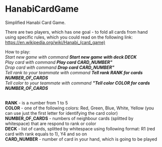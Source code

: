 # HanabiCardGame
Simplified Hanabi Card Game. 

There are two players, which has one goal - to fold all cards from hand using specific rules, which you could read on the following link: https://en.wikipedia.org/wiki/Hanabi_(card_game)

How to play:</br>
<i>Start new game with command <b>Start new game with deck DECK</b></i></br>
<i>Play card with command <b>Play card CARD_NUMBER"</b></i></br>
<i>Drop card with command <b>Drop card CARD_NUMBER"</b></i></br>
<i>Tell rank to your teammate with command <b>Tell rank RANK for cards NUMBER_OF_CARDS</b></i></br>
<i>Tell color to your teammate with command <b>"Tell color COLOR for cards NUMBER_OF_CARDS</b></i></br>

</br>
<b>RANK</b> - is a number from 1 to 5</br>
<b>COLOR</b> - one of the following colors: Red, Green, Blue, White, Yellow (you can use just the first letter for identifying the card color)</br>
<b>NUMBER_OF_CARDS</b> - numbers of neighbour cards (splitted by whitespace) that are respond to rank or color</br>
<b>DECK</b> - list of cards, splitted by whitespace using following format: R1 (red card with rank equals to 1), Y4 and so on</br>
<b>CARD_NUMBER</b> - number of card in your hand, which is going to be played</br>

